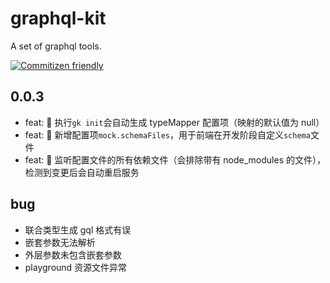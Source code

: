 # graphql-kit

A set of graphql tools.

[![Commitizen friendly](https://img.shields.io/badge/commitizen-friendly-brightgreen.svg)](http://commitizen.github.io/cz-cli/)

## 0.0.3

- feat: 🎸 执行`gk init`会自动生成 typeMapper 配置项（映射的默认值为 null）
- feat: 🎸 新增配置项`mock.schemaFiles`，用于前端在开发阶段自定义`schema`文件
- feat: 🎸 监听配置文件的所有依赖文件（会排除带有 node_modules 的文件），检测到变更后会自动重启服务

## bug

- 联合类型生成 gql 格式有误
- 嵌套参数无法解析
- 外层参数未包含嵌套参数
- playground 资源文件异常
